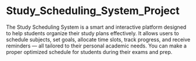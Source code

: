 # Study_Scheduling_System_Project
The Study Scheduling System is a smart and interactive platform designed to help students organize their study plans effectively. It allows users to schedule subjects, set goals, allocate time slots, track progress, and receive reminders — all tailored to their personal academic needs.
You can make a proper optimized schedule for students during their exams and prep.
